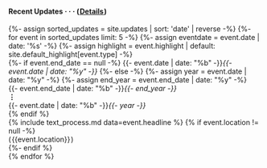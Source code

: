 
<div>
<h4 class="updates-small-caps"> <i class='far fa-fw fa-sm fa-clock'></i> Recent Updates <em> &middot; &middot; &middot;</em> (<a href="/updates"> Details </a>)</h4>
</div>

<div class='mini-events'>
    <div class='flex-container'>
    {%- assign sorted_updates = site.updates | sort: 'date' | reverse -%}
    {%- for event in sorted_updates limit: 5 -%}
        {%- assign eventdate = event.date | date: '%s' -%}
        {%- assign highlight = event.highlight | default: site.default_highlight[event.type] -%}
        <!-- <div class='flex-container'> -->
        <div class='event-date flex-test flex-date'>
        {%- if event.end_date == null -%}
            {{- event.date | date: "%b" -}}<i>{{- event.date | date: "%y" -}}</i>
        {%- else -%}
            {%- assign year = event.date | date: "%y" -%}
            {%- assign end_year = event.end_date | date: "%y" -%}
            <div class='multimonth'>{{- event.end_date | date: "%b" -}}<i>{{- end_year -}}</i><br><b>&#8942;</b><br>
            {{- event.date | date: "%b" -}}<i>{{- year -}}</i>
            </div>
        {% endif %}
        </div>
        <div class='event-icon flex-test flex-icon color-more-faded {% if highlight %} color-{{ highlight }} {% endif %}'>
            <i class='fas fa-fw fa-{{ event.icon | default: site.default_icon[event.type] }}'></i>
        </div>
        <div class='event-description flex-test flex-description'>
          {% include text_process.md data=event.headline %}
          {% if event.location != null -%}
            <div class='event-location'>(&hairsp;{{event.location}}&hairsp;)</div>
          {%- endif %}
        </div>
        <!-- </div> -->
    {% endfor %}
    </div>
</div>